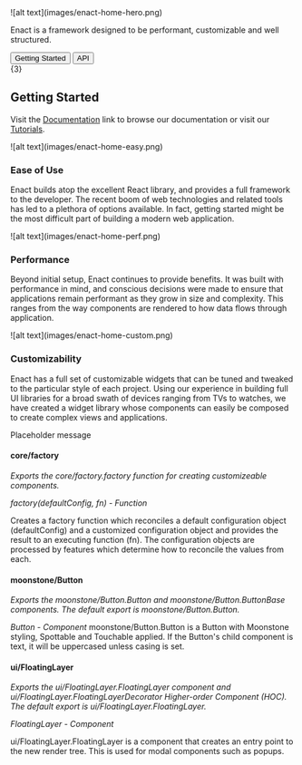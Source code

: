 <section accent="Home" style={{backgroundColor: '#DCFCF9', clear: 'both', overflow: 'hidden', margin: '-4em 0 5em', padding: '5em 0'}}>
<div style={{float: 'left', margin: '0 3em'}}>![alt text](images/enact-home-hero.png)</div>
<p style={{fontSize: '200%', fontStyle: 'italic', fontWeight: '100', margin: '2em 1em 0.5em'}}>Enact is a framework designed to be performant, customizable and well structured.</p>
<button style={{backgroundColor: 'transparent',
	border: '2px solid #71A6FF',
	borderRadius: '0.4em',
	color: '#71A6FF',
	lineHeight: '2.5em',
	marginRight: '3em',
	width: '18ex'
}}>Getting Started</button>
<button style={{backgroundColor: 'transparent',
	border: '2px solid #71A6FF',
	borderRadius: '0.4em',
	color: '#71A6FF',
	lineHeight: '2.5em',
	marginRight: '3em',
	width: '18ex'
}}>API</button>
</section>

<section accent="2" style={{display: 'none'}}>
<Doubler>{3}</Doubler>

## Getting Started

Visit the [Documentation](docs/) link to browse our documentation or visit our
[Tutorials](docs/tutorials/).

</section>

<div style={{clear: 'both', overflow: 'hidden'}}>
<div style={{float: 'left', margin: '0 3em'}}>![alt text](images/enact-home-easy.png)</div>
<div style={{margin: '1em 0'}}>

### Ease of Use

Enact builds atop the excellent React library, and provides a full framework to the developer. The recent boom of web technologies and related tools has led to a plethora of options available. In fact, getting started might be the most difficult part of building a modern web application.

</div>
</div>

<div style={{clear: 'both', overflow: 'hidden'}}>
<div style={{float: 'right', margin: '0 3em'}}>![alt text](images/enact-home-perf.png)</div>
<div style={{margin: '1em 0'}}>

### Performance

Beyond initial setup, Enact continues to provide benefits. It was built with performance in mind,
and conscious decisions were made to ensure that applications remain performant as they grow in size and complexity. This ranges from the way components are rendered to how data flows through application.

</div>
</div>

<div style={{clear: 'both', overflow: 'hidden'}}>
<div style={{float: 'left', margin: '0 3em'}}>![alt text](images/enact-home-custom.png)</div>
<div style={{margin: '1em 0'}}>

### Customizability

Enact has a full set of customizable widgets that can be tuned and tweaked to the particular style of each project. Using our experience in building full UI libraries for a broad swath of devices ranging from TVs to watches, we have created a widget library whose components can easily be composed to create complex views and applications.

</div>
</div>

<section accent="3" style={{backgroundColor: '#DEF1F8', margin: '2em 0', padding: '3em 5em'}}>

<div>Placeholder message</div>

</section>

<section style={{display: 'inline-block', width: '260px', margin: '0 30px 0 0', verticalAlign: 'top'}}>

#### core/factory

_Exports the core/factory.factory function for creating customizeable components._

_*factory(defaultConfig, fn) - Function*_

Creates a factory function which reconciles a default configuration object (defaultConfig) and a customized configuration object and provides the result to an executing function (fn). The configuration objects are processed by features which determine how to reconcile the values from each.

</section>

<section style={{display: 'inline-block', width: '260px', margin: '0 30px 0 30px', verticalAlign: 'top'}}>

#### moonstone/Button

_Exports the moonstone/Button.Button and moonstone/Button.ButtonBase components. The default export is moonstone/Button.Button._

_*Button - Component*_
moonstone/Button.Button is a Button with Moonstone styling, Spottable and Touchable applied. If the Button's child component is text, it will be uppercased unless casing is set.

</section>

<section style={{display: 'inline-block', width: '260px', margin: '0 0 0 30px', verticalAlign: 'top'}}>

#### ui/FloatingLayer

_Exports the ui/FloatingLayer.FloatingLayer component and ui/FloatingLayer.FloatingLayerDecorator Higher-order Component (HOC). The default export is ui/FloatingLayer.FloatingLayer._

_*FloatingLayer - Component*_

ui/FloatingLayer.FloatingLayer is a component that creates an entry point to the new render tree. This is used for modal components such as popups.

</section>
